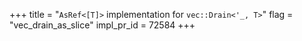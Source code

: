+++
title = "`AsRef<[T]>` implementation for `vec::Drain<'_, T>`"
flag = "vec_drain_as_slice"
impl_pr_id = 72584
+++
